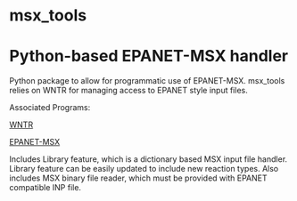 # msx_tools

# Python-based EPANET-MSX handler

Python package to allow for programmatic use of EPANET-MSX. msx_tools relies on WNTR for managing access to EPANET style input files.

Associated Programs:

[WNTR](https://github.com/USEPA/WNTR)

[EPANET-MSX](https://github.com/USEPA/EPANETMSX)


Includes Library feature, which is a dictionary based MSX input file handler. Library feature can be easily updated to include new reaction types. Also includes MSX binary file reader, which must be provided with EPANET compatible INP file. 


